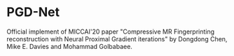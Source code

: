 # PGD-Net
Official implement of MICCAI'20 paper "Compressive MR Fingerprinting reconstruction with Neural Proximal Gradient iterations" by Dongdong Chen, Mike E. Davies and Mohammad Golbabaee.
